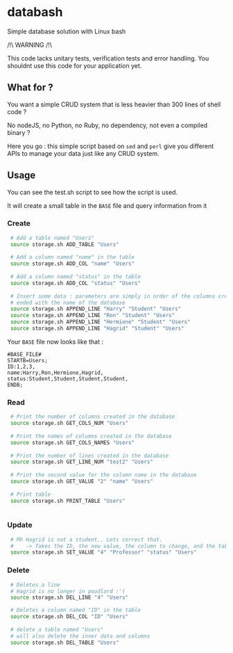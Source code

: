 # databash
Simple database solution with Linux bash 

/!\ WARNING /!\\

This code lacks unitary tests, verification tests and error handling. You shouldnt use this code for your application yet.

## What for ?

You want a simple CRUD system that is less heavier than 300 lines of shell code ?

No nodeJS, no Python, no Ruby, no dependency, not even a compiled binary ?

Here you go : this simple script based on `sed` and `perl` give you different APIs to manage your data just like any CRUD system.

## Usage

You can see the test.sh script to see how the script is used.

It will create a small table in the `BASE` file and query information from it

### Create 

```sh
 # Add a table named "Users"
 source storage.sh ADD_TABLE "Users"
 
 # Add a column named "name" in the table
 source storage.sh ADD_COL "name" "Users"
 
 # Add a column named "status" in the table
 source storage.sh ADD_COL "status" "Users"
 
 # Insert some data : parameters are simply in order of the columns created, 
 # ended with the name of the database
 source storage.sh APPEND_LINE "Harry" "Student" "Users"
 source storage.sh APPEND_LINE "Ron" "Student" "Users"
 source storage.sh APPEND_LINE "Hermione" "Student" "Users"
 source storage.sh APPEND_LINE "Hagrid" "Student" "Users"

```

Your `BASE` file now looks like that : 
```
#BASE_FILE#
STARTB=Users;
ID:1,2,3,
name:Harry,Ron,Hermione,Hagrid,
status:Student,Student,Student,Student,
ENDB;
```

### Read

```sh 
 # Print the number of columns created in the database
 source storage.sh GET_COLS_NUM "Users"
 
 # Print the names of columns created in the database
 source storage.sh GET_COLS_NAMES "Users"
 
 # Print the number of lines created in the database
 source storage.sh GET_LINE_NUM "test2" "Users"
 
 # Print the second value for the column name in the database 
 source storage.sh GET_VALUE "2" "name" "Users"
 
 # Print table
 source storage.sh PRINT_TABLE "Users"
 
```
### Update 

```sh
 # Mh Hagrid is not a student.. Lets correct that. 
 #    -> Takes the ID, the new value, the column to change, and the table
 source storage.sh SET_VALUE "4" "Professor" "status" "Users"

```

### Delete

```sh
 # Deletes a line
 # Hagrid is no longer in poudlard :'(
 source storage.sh DEL_LINE "4" "Users"

 # Deletes a column named "ID" in the table
 source storage.sh DEL_COL "ID" "Users"
 
 # delete a table named "Users"
 # will also delete the inner data and columns
 source storage.sh DEL_TABLE "Users"
```
